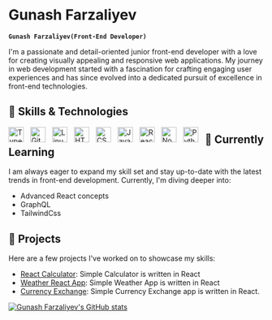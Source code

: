 # Gunash Farzaliyev

**`Gunash Farzaliyev(Front-End Developer)`**

I'm a passionate and detail-oriented junior front-end developer with a love for creating visually appealing and responsive web applications. My journey in web development started with a fascination for crafting engaging user experiences and has since evolved into a dedicated pursuit of excellence in front-end technologies.

## 🔧 Skills & Technologies
<img align="left" alt="TypeScript" width="30px" style="padding-right:10px;" src="https://cdn.jsdelivr.net/gh/devicons/devicon/icons/typescript/typescript-plain.svg" />
<img align="left" alt="Git" width="30px" style="padding-right:10px;" src="https://cdn.jsdelivr.net/gh/devicons/devicon/icons/git/git-original.svg" />
<img align="left" alt="Linux" width="30px" style="padding-right:10px;" src="https://cdn.jsdelivr.net/gh/devicons/devicon/icons/linux/linux-original.svg" />
<img align="left" alt="HTML" width="30px" style="padding-right:10px;" src="https://cdn.jsdelivr.net/gh/devicons/devicon/icons/html5/html5-plain.svg" />
<img align="left" alt="CSS" width="30px" style="padding-right:10px;" src="https://cdn.jsdelivr.net/gh/devicons/devicon/icons/css3/css3-plain.svg" />
<img align="left" alt="JavaScript" width="30px" style="padding-right:10px;" src="https://cdn.jsdelivr.net/gh/devicons/devicon/icons/javascript/javascript-plain.svg" />
<img align="left" alt="React" width="30px" style="padding-right:10px;" src="https://cdn.jsdelivr.net/gh/devicons/devicon/icons/react/react-original.svg" />
<img align="left" alt="NodeJS" width="30px" style="padding-right:10px;" src="https://cdn.jsdelivr.net/gh/devicons/devicon/icons/nodejs/nodejs-original.svg" />
<img align="left" alt="Python" width="30px" style="padding-right:10px;" src="https://cdn.jsdelivr.net/gh/devicons/devicon/icons/python/python-plain.svg" />



## 🌱 Currently Learning

I am always eager to expand my skill set and stay up-to-date with the latest trends in front-end development. Currently, I'm diving deeper into:

- Advanced React concepts
- GraphQL
- TailwindCss

## 🚀 Projects

Here are a few projects I've worked on to showcase my skills:

- [React Calculator](https://github.com/gunash-portfolio/Calculator-react): Simple Calculator is written in React
- [Weather React App](https://github.com/gunash-portfolio/weather-app-react): Simple Weather App is written in React
- [Currency Exchange](https://github.com/gunash-portfolio/currency_exchange): Simple Currency Exchange app is written in React.



[![Gunash Farzaliyev's GitHub stats](https://github-readme-stats.vercel.app/api?username=gunashfarzaliyev)](https://github.com/gunashfarzaliyev/github-readme-stats)
